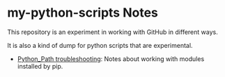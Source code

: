 # my-python-scripts Notes

This repository is an experiment in working with GitHub in different ways.

It is also a kind of dump for python scripts that are experimental.

- [Python_Path troubleshooting](./python_path_troubleshooting.md): Notes about working with modules installed by pip.
